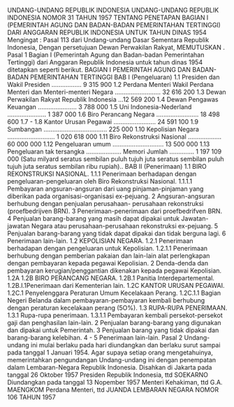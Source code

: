  UNDANG-UNDANG REPUBLIK INDONESIA UNDANG-UNDANG REPUBLIK INDONESIA NOMOR 31 TAHUN 1957 TENTANG PENETAPAN BAGIAN I (PEMERINTAH AGUNG DAN BADAN-BADAN PEMERINTAHAN TERTINGGI) DARI ANGGARAN REPUBLIK INDONESIA UNTUK TAHUN DINAS 1954
Mengingat :
 Pasal 113 dari Undang-undang Dasar Sementara Republik Indonesia, Dengan persetujuan Dewan Perwakilan Rakyat, MEMUTUSKAN .
Pasal 1
Bagian I (Pemerintah Agung dan Badan-badan Pemerintahan Tertinggi) dari Anggaran Republik Indonesia untuk tahun dinas 1954 ditetapkan seperti berikut. BAGIAN I PEMERINTAH AGUNG DAN BADAN-BADAN PEMERINTAHAN TERTINGGI BAB I (Pengeluaran) 1.1 Presiden dan Wakil Presiden ................. 9 315 900 1.2 Perdana Menteri Wakil Perdana Menteri dan Menteri-menteri Negara .......................... 32 616 200 1.3 Dewan Perwakilan Rakyat Republik Indonesia ...12 569 200 1.4 Dewan Pengawas Keuangan ...................... 3 788 000 1.5 Uni Indonesia-Nederland ...................... 1 387 000 1.6 Biro Perancang Negara ........................ 18 498 600 1.7 - 1.8 Kantor Urusan Pegawai ........................ 24 591 100 1.9 Sumbangan .................................... 225 000 1.10 Kepolisian Negara ........................... 1 020 618 000 1.11 Biro Rekonstruksi Nasional ................... 60 000 000 1.12 Pengeluaran umum ............................. 13 500 000 1.13 Pengeluaran tak tersangka .................... Memori Jumlah .............. 1 197 109 000 (Satu milyard seratus sembilan puluh tujuh juta seratus sembilan puluh tujuh juta seratus sembilan ribu rupiah).. BAB II (Penerimaan) 1.1 BIRO REKONSTRUKSI NASIONAL.
1.1.1 Penerimaan berhadapan dengan pengeluaran-pengeluaran oleh Biro Rekonstruksi Nasional.
1.1.1.1 Pembayaran angsuran-angsuran dari uang pinjaman-pinjaman yang diberikan pada organisasi-organisasi ex-pejuang. 2 Angsuran-angsuran berhubung dengan penjualan perusahaan- perusahaan rekonstruksi (proefbedrijven BRN). 3 Penerimaan-penerimaan dari proefbedrifven BRN. 4 Penjualan barang-barang yang masih dapat dipakai untuk Jawatan-jawatan Negara atau perusahaan-perusahaan rekonstruksi ex-pejuang. 5 Penjualan barang-barang yang tidak dapat dipakai dan tidak berguna lagi. 6 Penerimaan lain-lain.
1.2 KEPOLISIAN NEGARA.
1.2.1 Penerimaan berhadapan dengan pengeluaran untuk Kepolisian.
1.2.1.1 Penerimaan berhubung dengan pemberian pakaian dan lain-lain alat perlengkapan dengan pembayaran kepada pegawai Kepolisian. 2 Denda-denda dan pembayaran kerugian/penggantian dikenakan kepada pegawai Kepolisian.
1.2A 1.2B BIRO PERANCANG NEGARA.
1.2B.1 Panitia Interdepartemental.
1.2B.I.1Penerimaan dari Kementerian lain.
1.2C KANTOR URUSAN PEGAWAI.
1.2C.1 Penyelenggara Peraturan Umum Kecelakaan Perang.
1.2C.1.1 Bagian Negeri Belanda dalam pembayaran-pembayaran kembali berhubung dengan peraturan kecelakaan perang (5O%).
1.3 RUPA-RUPA PENERIMAAN.
1.3.1 Rupa-rupa penerimaan.
1.3.1.1 Pembayaran kembali persekot-persekot gaji dan penghasilan lain-lain. 2 Penjualan barang-barang yang digunakan dan dipakai untuk Pemerintah. 3 Penjualan barang yang tidak dipakai dan barang-barang kelebihan. 4 - 5 Penerimaan lain-lain.
Pasal 2
Undang-undang ini mulai berlaku pada hari diundangkan dan berlaku surut sampai pada tanggal 1 Januari 1954. Agar supaya setiap orang mengetahuinya, memerintahkan pengundangan Undang-undang ini dengan penempatan dalam Lembaran-Negara Republik Indonesia. Disahkan di Jakarta pada tanggal 26 Oktober 1957 Presiden Republik Indonesia, ttd SOEKARNO Diundangkan pada tanggal 13 Nopember 1957 Menteri Kehakiman, ttd G.A. MAENGKOM Perdana Menteri, ttd JUANDA LEMBARAN NEGARA NOMOR 106 TAHUN 1957